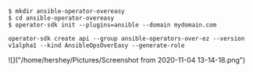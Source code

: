 ```
$ mkdir ansible-operator-overeasy
$ cd ansible-operator-overeasy
$ operator-sdk init --plugins=ansible --domain mydomain.com
```

```
operator-sdk create api --group ansible-operators-over-ez --version v1alpha1 --kind AnsibleOpsOverEasy --generate-role
```

![]("/home/hershey/Pictures/Screenshot from 2020-11-04 13-14-18.png")

